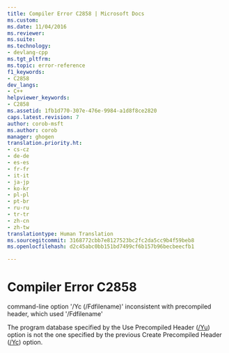 ```yaml
---
title: Compiler Error C2858 | Microsoft Docs
ms.custom: 
ms.date: 11/04/2016
ms.reviewer: 
ms.suite: 
ms.technology:
- devlang-cpp
ms.tgt_pltfrm: 
ms.topic: error-reference
f1_keywords:
- C2858
dev_langs:
- C++
helpviewer_keywords:
- C2858
ms.assetid: 1fb1d770-307e-476e-9984-a1d8f8ce2820
caps.latest.revision: 7
author: corob-msft
ms.author: corob
manager: ghogen
translation.priority.ht:
- cs-cz
- de-de
- es-es
- fr-fr
- it-it
- ja-jp
- ko-kr
- pl-pl
- pt-br
- ru-ru
- tr-tr
- zh-cn
- zh-tw
translationtype: Human Translation
ms.sourcegitcommit: 3168772cbb7e8127523bc2fc2da5cc9b4f59beb8
ms.openlocfilehash: d2c45abc0bb151bd7499cf6b157b96becbeecfb1

---
```

# Compiler Error C2858
command-line option '/Yc (/Fdfilename)' inconsistent with precompiled header, which used '/Fdfilename'  
  
 The program database specified by the Use Precompiled Header ([/Yu](../../build/reference/yu-use-precompiled-header-file.md)) option is not the one specified by the previous Create Precompiled Header ([/Yc](../../build/reference/yc-create-precompiled-header-file.md)) option.


<!--HONumber=Jan17_HO2-->


